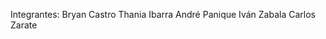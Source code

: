 Integrantes:
    Bryan Castro
    Thania Ibarra
    André Panique
    Iván Zabala
    Carlos Zarate
